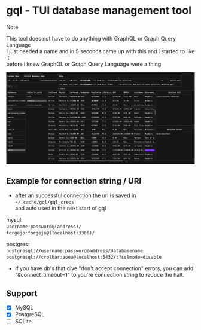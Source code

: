 # gql - TUI database management tool

> [!NOTE]
> This tool does not have to do anything with GraphQL or Graph Query Language \
> I just needed a name and in 5 seconds came up with this and i started to like it \
> before i knew GraphQL or Graph Query Language were a thing

![](.github/assets/TUI_Screenshot1.png)

## Example for connection string / URI
- after an successful connection the uri is saved in `~/.cache/gql/gql_creds` \
    and auto used in the next start of gql

mysql: \
`username:password@(address)/` \
`forgejo:forgejo@(localhost:3306)/`

postgres: \
`postgresql://username:password@address/databasename` \
`postgresql://crolbar:aoeu@localhost:5432/t?sslmode=disable`
- if you have db's that give "don't accept connection" errors, you can add "&connect_timeout=1" to you're connection string to reduce the halt.

## Support
-   [x] MySQL
-   [x] PostgreSQL
-   [ ] SQLite
